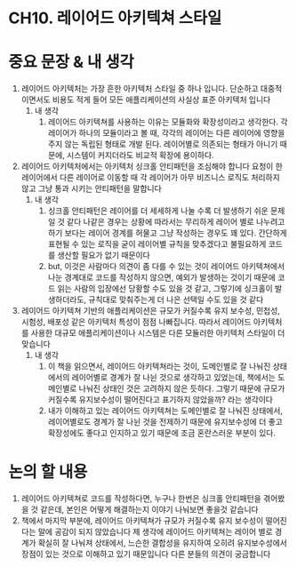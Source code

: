 # CH10. 레이어드 아키텍쳐 스타일

# 중요 문장 & 내 생각

1. 레이어드 아키텍처는 가장 흔한 아키텍처 스타일 중 하나 입니다. 단순하고 대중적이면서도 비용도 적게 들어 모든 애플리케이션의 사실상 표준 아키텍처 입니다
    1. 내 생각
        1. 레이어드 아키텍쳐를 사용하는 이유는 모듈화와 확장성이라고 생각한다. 각 레이어가 하나의 모듈이라고 볼 때, 각각의 레이어는 다른 레이어에 영향을 주지 않는 독립된 형태로 개발 된다. 레이어별로 의존되는 형태가 아니기 때문에, 시스템이 커지더라도 비교적 확장에 용이하다. 
2. 레이어드 아키텍처에서는 아키텍처 싱크홀 안티패턴을 조심해야 합니다 요청이 한 레이어에서 다른 레이어로 이동할 때 각 레이어가 아무 비즈니스 로직도 처리하지 않고 그냥 통과 시키는 안티패턴을 말합니다
    1. 내 생각
        1. 싱크홀 안티패턴은 레이어를 더 세세하게 나눌 수록 더 발생하기 쉬운 문제일 것 같다 나같은 경우는 상황에 따라서는 무리하게 레이어 별로 나누려고 하기 보다는 레이어 경계를 허물고 그냥 작성하는 경우도 꽤 있다. 간단하게 표현될 수 있는 로직을 굳이 레이어별 규칙을 맞추겠다고 불필요하게 코드를 생산할 필요가 없기 때문이다
        2. but, 이것은 사람마다 의견이 좀 다를 수 있는 것이 레이어드 아키텍쳐에서 나눈 경계대로 코드를 작성하지 않으면, 예외가 발생하는 것이기 때문에 코드 읽는 사람의 입장에선 당황할 수도 있을 것 같고, 그렇기에 싱크홀이 발생하더라도, 규칙대로 맞춰주는게 더 나은 선택일 수도 있을 것 같다
3. 레이어드 아키텍쳐 기반의 애플리케이션은 규모가 커질수록 유지 보수성, 민첩성, 시험성, 배포성 같은 아키텍처 특성이 점점 나빠집니다. 따라서 레이어드 아키텍처를 사용한 대규모 애플리케이션이나 시스템은 다른 모듈러한 아키텍처 스타일이 더 맞습니다
    1. 내 생각
        1. 이 책을 읽으면서, 레이어드 아키텍쳐라는 것이, 도메인별로 잘 나눠진 상태에서의 레이어별로 경계가 잘 나뉜 것으로 생각하고 있었는데, 책에서는 도메인별로 나눠진 상태인 것은 고려하지 않은 듯하다. 그렇기 때문에 규모가 커질수록 유지보수성이 떨어진다고 표기하지 않았을까? 라는 생각이다
        2. 내가 이해하고 있는 레이어드 아키텍쳐는 도메인별로 잘 나눠진 상태에서, 레이어별로도 경계가 잘 나뉜 것을 전제하기 때문에 유지보수성에 더 좋고 확장성에도 좋다고 인지하고 있기 때문에 조금 혼란스러운 부분이 있다.

# 논의 할 내용

1. 레이어드 아키텍쳐로 코드를 작성하다면, 누구나 한번은 싱크홀 안티패턴을 겪어봤을 것 같은데, 본인은 어떻게 해결하는지 이야기 나눠보면 좋을것 같습니다
2. 책에서 마지막 부분에, 레이어드 아키텍쳐가 규모가 커질수록 유지 보수성이 떨어진다는 말에 공감이 되지 않았습니다 제 생각에 레이어드 아키텍쳐는 레이어 별로 경계가 확실히 잘 나눠져 상태에서, 느슨한 결합성을 유지하여 오히려 유지보수성에서 장점이 있는 것으로 이해하고 있기 때문입니다 다른 분들의 의견이 궁금합니다